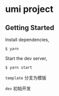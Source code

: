# umi project

## Getting Started

Install dependencies,

```bash
$ yarn
```

Start the dev server,

```bash
$ yarn start
```


`template` 分支为模版

`dev` 初始开发

